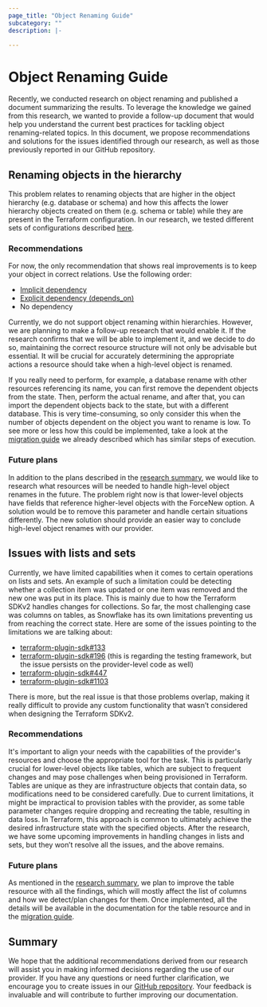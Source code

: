 ```yaml
---
page_title: "Object Renaming Guide"
subcategory: ""
description: |-

---
```


# Object Renaming Guide

Recently, we conducted research on object renaming and published a document summarizing the results.
To leverage the knowledge we gained from this research, we wanted to provide a follow-up document that would help you understand the current best practices for tackling object renaming-related topics.
In this document, we propose recommendations and solutions for the issues identified through our research, as well as those previously reported in our GitHub repository.

## Renaming objects in the hierarchy

This problem relates to renaming objects that are higher in the object hierarchy (e.g. database or schema) and how this affects the lower hierarchy objects created on them (e.g. schema or table) while they are present in the Terraform configuration.
In our research, we tested different sets of configurations described [here](./object_renaming_research_summary#renaming-higher-hierarchy-objects).

### Recommendations

For now, the only recommendation that shows real improvements is to keep your object in correct relations. Use the following order:
- [Implicit dependency](https://developer.hashicorp.com/terraform/tutorials/configuration-language/dependencies#manage-implicit-dependencies)
- [Explicit dependency (depends_on)](https://developer.hashicorp.com/terraform/tutorials/configuration-language/dependencies#manage-explicit-dependencies)
- No dependency

Currently, we do not support object renaming within hierarchies.
However, we are planning to make a follow-up research that would enable it.
If the research confirms that we will be able to implement it, and we decide to do so, maintaining the correct resource structure will not only be advisable but essential.
It will be crucial for accurately determining the appropriate actions a resource should take when a high-level object is renamed.

If you really need to perform, for example, a database rename with other resources referencing its name, you can first remove the dependent objects from the state.
Then, perform the actual rename, and after that, you can import the dependent objects back to the state, but with a different database.
This is very time-consuming, so only consider this when the number of objects dependent on the object you want to rename is low.
To see more or less how this could be implemented, take a look at the [migration guide](./resource_migration) we already described which has similar steps of execution.

### Future plans

In addition to the plans described in the [research summary](./object_renaming_research_summary#renaming-higher-hierarchy-objects), we would like to research what resources will be needed to handle high-level object renames in the future.
The problem right now is that lower-level objects have fields that reference higher-level objects with the ForceNew option.
A solution would be to remove this parameter and handle certain situations differently.
The new solution should provide an easier way to conclude high-level object renames with our provider.

## Issues with lists and sets

Currently, we have limited capabilities when it comes to certain operations on lists and sets.
An example of such a limitation could be detecting whether a collection item was updated or one item was removed and the new one was put in its place.
This is mainly due to how the Terraform SDKv2 handles changes for collections.
So far, the most challenging case was columns on tables, as Snowflake has its own limitations preventing us from reaching the correct state.
Here are some of the issues pointing to the limitations we are talking about:
- [terraform-plugin-sdk#133](https://github.com/hashicorp/terraform-plugin-sdk/issues/133)
- [terraform-plugin-sdk#196](https://github.com/hashicorp/terraform-plugin-sdk/issues/196) (this is regarding the testing framework, but the issue persists on the provider-level code as well)
- [terraform-plugin-sdk#447](https://github.com/hashicorp/terraform-plugin-sdk/issues/447)
- [terraform-plugin-sdk#1103](https://github.com/hashicorp/terraform-plugin-sdk/issues/1103)

There is more, but the real issue is that those problems overlap, making it really difficult to provide any custom functionality that wasn’t considered when designing the Terraform SDKv2.

### Recommendations

It's important to align your needs with the capabilities of the provider's resources and choose the appropriate tool for the task.
This is particularly crucial for lower-level objects like tables, which are subject to frequent changes and may pose challenges when being provisioned in Terraform.
Tables are unique as they are infrastructure objects that contain data, so modifications need to be considered carefully.
Due to current limitations, it might be impractical to provision tables with the provider, as some table parameter changes require dropping and recreating the table, resulting in data loss.
In Terraform, this approach is common to ultimately achieve the desired infrastructure state with the specified objects.
After the research, we have some upcoming improvements in handling changes in lists and sets, but they won’t resolve all the issues, and the above remains.

### Future plans

As mentioned in the [research summary](./object_renaming_research_summary#ignoring-list-order-after-creation--updating-list-items-mostly-related-to-table-columns), we plan to improve the table resource with all the findings, which will mostly affect the list of columns and how we detect/plan changes for them.
Once implemented, all the details will be available in the documentation for the table resource and in the [migration guide](https://github.com/snowflakedb/terraform-provider-snowflake/blob/main/MIGRATION_GUIDE.md).

## Summary

We hope that the additional recommendations derived from our research will assist you in making informed decisions regarding the use of our provider.
If you have any questions or need further clarification, we encourage you to create issues in our [GitHub repository](https://github.com/snowflakedb/terraform-provider-snowflake).
Your feedback is invaluable and will contribute to further improving our documentation.
